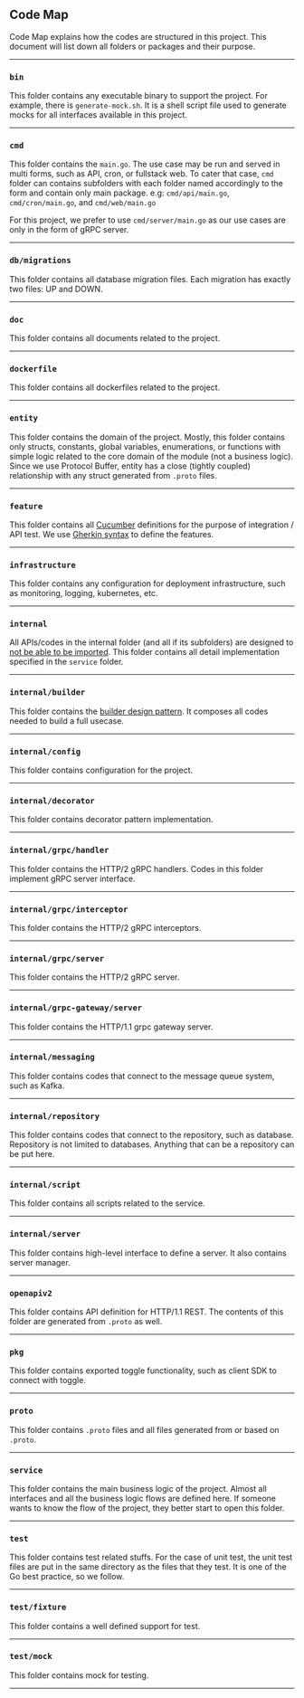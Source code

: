 ## Code Map

Code Map explains how the codes are structured in this project. This document will list down all folders or packages and their purpose.

---

### `bin`

This folder contains any executable binary to support the project.
For example, there is `generate-mock.sh`. It is a shell script file used to generate mocks for all interfaces available in this project.

---

### `cmd`

This folder contains the `main.go`.
The use case may be run and served in multi forms, such as API, cron, or fullstack web.
To cater that case, `cmd` folder can contains subfolders with each folder named accordingly to the form and contain only main package.
e.g: `cmd/api/main.go`, `cmd/cron/main.go`, and `cmd/web/main.go`

For this project, we prefer to use `cmd/server/main.go` as our use cases are only in the form of gRPC server.

---

### `db/migrations`

This folder contains all database migration files. Each migration has exactly two files: UP and DOWN.

---

### `doc`

This folder contains all documents related to the project.

---

### `dockerfile`

This folder contains all dockerfiles related to the project.

---

### `entity`

This folder contains the domain of the project.
Mostly, this folder contains only structs, constants, global variables, enumerations, or functions with simple logic related to the core domain of the module (not a business logic).
Since we use Protocol Buffer, entity has a close (tightly coupled) relationship with any struct generated from `.proto` files.

---

### `feature`

This folder contains all [Cucumber](https://cucumber.io/docs/guides/) definitions for the purpose of integration / API test.
We use [Gherkin syntax](https://cucumber.io/docs/gherkin/) to define the features.

---

### `infrastructure`

This folder contains any configuration for deployment infrastructure, such as monitoring, logging, kubernetes, etc.

---

### `internal`

All APIs/codes in the internal folder (and all if its subfolders) are designed to [not be able to be imported](https://golang.org/doc/go1.4#internalpackages).
This folder contains all detail implementation specified in the `service` folder.

---

### `internal/builder`

This folder contains the [builder design pattern](https://sourcemaking.com/design_patterns/builder).
It composes all codes needed to build a full usecase.

---

### `internal/config`

This folder contains configuration for the project.

---

### `internal/decorator`

This folder contains decorator pattern implementation.

---

### `internal/grpc/handler`

This folder contains the HTTP/2 gRPC handlers.
Codes in this folder implement gRPC server interface.

---

### `internal/grpc/interceptor`

This folder contains the HTTP/2 gRPC interceptors.

---

### `internal/grpc/server`

This folder contains the HTTP/2 gRPC server.

---

### `internal/grpc-gateway/server`

This folder contains the HTTP/1.1 grpc gateway server.

---

### `internal/messaging`

This folder contains codes that connect to the message queue system, such as Kafka.

---

### `internal/repository`

This folder contains codes that connect to the repository, such as database.
Repository is not limited to databases. Anything that can be a repository can be put here.

---

### `internal/script`

This folder contains all scripts related to the service.

---

### `internal/server`

This folder contains high-level interface to define a server. It also contains server manager.

---

### `openapiv2`

This folder contains API definition for HTTP/1.1 REST.
The contents of this folder are generated from `.proto` as well.

---

### `pkg`

This folder contains exported toggle functionality, such as client SDK to connect with toggle.

---

### `proto`

This folder contains `.proto` files and all files generated from or based on `.proto`.

---

### `service`

This folder contains the main business logic of the project. Almost all interfaces and all the business logic flows are defined here.
If someone wants to know the flow of the project, they better start to open this folder.

---

### `test`

This folder contains test related stuffs.
For the case of unit test, the unit test files are put in the same directory as the files that they test. It is one of the Go best practice, so we follow.

---

### `test/fixture`

This folder contains a well defined support for test.

---

### `test/mock`

This folder contains mock for testing.

---
